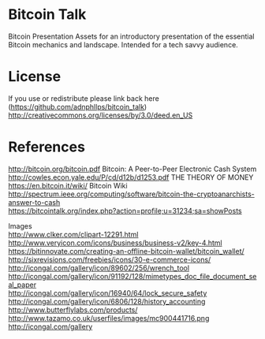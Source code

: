 Bitcoin Talk
============

Bitcoin Presentation Assets for an introductory presentation of the essential Bitcoin mechanics and landscape. Intended for a tech savvy audience.

License
============
If you use or redistribute please link back here (https://github.com/adnphllps/bitcoin_talk)  
http://creativecommons.org/licenses/by/3.0/deed.en_US


References
============

http://bitcoin.org/bitcoin.pdf Bitcoin: A Peer-to-Peer Electronic Cash System  
http://cowles.econ.yale.edu/P/cd/d12b/d1253.pdf THE THEORY OF MONEY  
https://en.bitcoin.it/wiki/ Bitcoin Wiki  
http://spectrum.ieee.org/computing/software/bitcoin-the-cryptoanarchists-answer-to-cash  
https://bitcointalk.org/index.php?action=profile;u=31234;sa=showPosts  

Images  
http://www.clker.com/clipart-12291.html  
http://www.veryicon.com/icons/business/business-v2/key-4.html  
https://bitinnovate.com/creating-an-offline-bitcoin-wallet/bitcoin_wallet/  
http://sixrevisions.com/freebies/icons/30-e-commerce-icons/  
http://icongal.com/gallery/icon/89602/256/wrench_tool  
http://icongal.com/gallery/icon/91192/128/mimetypes_doc_file_document_seal_paper  
http://icongal.com/gallery/icon/16940/64/lock_secure_safety  
http://icongal.com/gallery/icon/6806/128/history_accounting  
http://www.butterflylabs.com/products/  
http://www.tazamo.co.uk/userfiles/images/mc900441716.png  
http://icongal.com/gallery  